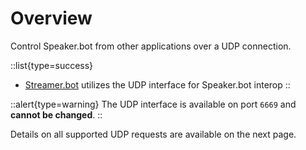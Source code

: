 # Overview

Control Speaker.bot from other applications over a UDP connection.

::list{type=success}
- [Streamer.bot](https://streamer.bot) utilizes the UDP interface for Speaker.bot interop
::

::alert{type=warning}
The UDP interface is available on port `6669` and **cannot be changed**.
::


Details on all supported UDP requests are available on the next page.